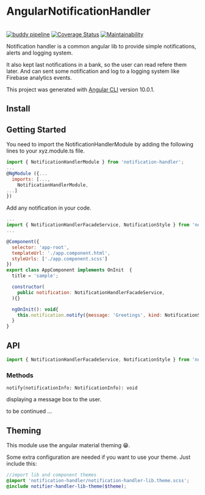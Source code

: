 # AngularNotificationHandler

|               |               |               |
|:-------------:|:-------------:|:-------------:|
[![buddy pipeline](https://app.buddy.works/fredericklussier/angular-notification-handler/pipelines/pipeline/269758/badge.svg?token=2a8064fac4f38ea93407e1bd644ba3433cec0fde984bc244aac571a40ecd9d67 "buddy pipeline")](https://app.buddy.works/fredericklussier/angular-notification-handler/pipelines/pipeline/269758)
[![Coverage Status](https://coveralls.io/repos/github/fredericklussier/angular-notification-handler/badge.svg?branch=master)](https://coveralls.io/github/fredericklussier/angular-notification-handler?branch=master)
[![Maintainability](https://api.codeclimate.com/v1/badges/9d9d2082066234c5c680/maintainability)](https://codeclimate.com/github/fredericklussier/angular-notification-handler/maintainability)

Notification handler is a common angular lib to provide simple notifications, alerts and logging system.

It also kept last notifications in a bank, so the user can read refere them later. And can sent some notification and log to a logging system like Firebase analytics events.

This project was generated with [Angular CLI](https://github.com/angular/angular-cli) version 10.0.1.

## Install


## Getting Started
You need to import the NotificationHandlerModule by adding the following lines to your xyz.module.ts file.

```javascript
import { NotificationHandlerModule } from 'notification-handler';
...
@NgModule ({...
  imports: [...,
    NotificationHandlerModule,
...]
})
```

Add any notification in your code.
```javascript
...
import { NotificationHandlerFacadeService, NotificationStyle } from 'notification-handler';
...

@Component({
  selector: 'app-root',
  templateUrl: './app.component.html',
  styleUrls: ['./app.component.scss']
})
export class AppComponent implements OnInit  {
  title = 'sample';

  constructor(
    public notification: NotificationHandlerFacadeService,
  ){}

  ngOnInit(): void{
    this.notification.notify({message: 'Greetings', kind: NotificationStyle.success});
  }
}
```

## API
```javascript
import { NotificationHandlerFacadeService, NotificationStyle } from 'notification-handler';
```
### Methods
`notify(notificationInfo: NotificationInfo): void`

displaying a message box to the user.

to be continued ...

## Theming

This module use the angular material theming :grin:.

Some extra configuration are needed if you want to use your theme. Just include this:

```scss
//import lib and component themes
@import 'notification-handler/notification-handler-lib.theme.scss';
@include notifier-handler-lib-theme($theme);
```
